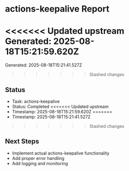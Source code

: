 # actions-keepalive Report

<<<<<<< Updated upstream
Generated: 2025-08-18T15:21:59.620Z
=======
Generated: 2025-08-18T15:21:41.527Z
>>>>>>> Stashed changes

## Status
- Task: actions-keepalive
- Status: Completed
<<<<<<< Updated upstream
- Timestamp: 2025-08-18T15:21:59.620Z
=======
- Timestamp: 2025-08-18T15:21:41.527Z
>>>>>>> Stashed changes

## Next Steps
- Implement actual actions-keepalive functionality
- Add proper error handling
- Add logging and monitoring
